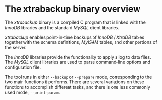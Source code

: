 # The xtrabackup binary overview

The *xtrabackup* binary is a compiled C program that is linked with the *InnoDB*
libraries and the standard *MySQL* client libraries.

*xtrabackup* enables point-in-time backups of *InnoDB* / *XtraDB* tables
together with the schema definitions, *MyISAM* tables, and other portions of the
server.

The *InnoDB* libraries provide the functionality to apply a log to data
files. The *MySQL* client libraries are used to parse command-line options and
configuration file.

The tool runs in either `--backup` or `--prepare` mode,
corresponding to the two main functions it performs. There are several
variations on these functions to accomplish different tasks, and there is one
less commonly used mode, `--print-param`.

